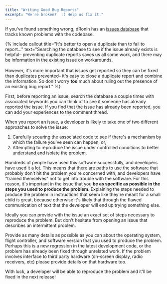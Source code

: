 ```yaml
---
title: "Writing Good Bug Reports"
excerpt: "We're broken?  :( Help us fix it."
---
```

If you've found something wrong, dRonin has an [issues database](https://github.com/d-ronin/dRonin/issues) that tracks known problems with the codebase.

{% include callout title="It's better to open a duplicate than to fail to report..." text="Searching the database to see if the issue already exists is helpful– preventing duplicate reports saves us all some work, and there may be information in the existing issue on workarounds.<br/><br/>However, it's more important that issues get reported so they can be fixed than duplicates prevented– it's easy to close a duplicate report and combine the information.  So don't worry **too** much about ruling out the presence of an existing bug report." %}

First, before reporting an issue, search the database a couple times with associated keywords you can think of to see if someone has already reported the issue.  If you find that the issue has already been reported, you can add your experiences to the comment thread.

When you report an issue, a developer is likely to take one of two different approaches to solve the issue:

1. Carefully scouring the associated code to see if there's a mechanism by which the failure you've seen can happen, or,
2. Attempting to reproduce the issue under controlled conditions to better understand and isolate the problem.

Hundreds of people have used this software successfully, and developers have used it a lot.  This means that there are paths to use the software that probably don't hit the problem you're concerned with; and developers have "trained themselves" not to get into trouble with the software.  For this reason, it's important in the issue that you **be as specific as possible in the steps you used to produce the problem**.  Explaining the steps needed to produce the problem in instructions that seem like they're meant for a small child is great, because otherwise it's likely that through the flawed  communication of text that the developer will end up trying something else.

Ideally you can provide with the issue an exact set of steps necessary to reproduce the problem.  But don't hesitate from opening an issue that describes an intermittent problem.

Provide as many details as possible as you can about the operating system, flight controller, and software version that you used to produce the problem.  Perhaps this is a new regression in the latest development code, or the problem has already been fixed through unrelated work.  If the problem involves interface to third party hardware (on-screen display, radio receivers, etc) please provide details on that hardware too.

With luck, a developer will be able to reproduce the problem and it'll be fixed in the next release!
